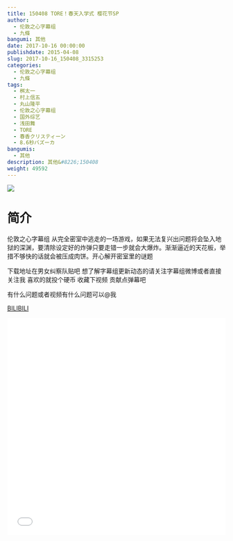 ```yaml
---
title: 150408 TORE！春天入学式 樱花节SP
author: 
  - 伦敦之心字幕组
  - 九條
bangumi: 其他
date: 2017-10-16 00:00:00
publishdate: 2015-04-08
slug: 2017-10-16_150408_3315253
categories: 
  - 伦敦之心字幕组
  - 九條
tags: 
  - 桝太一
  - 村上信五
  - 丸山隆平
  - 伦敦之心字幕组
  - 国外综艺
  - 浅田舞
  - TORE
  - 春香クリスティーン
  - 8.6秒バズーカ
bangumis: 
  - 其他
description: 其他&#8226;150408
weight: 49592
---
```


![](https://i.imgur.com/19VueSF.jpg)

# 简介  
伦敦之心字幕组 从完全密室中逃走的一场游戏，如果无法复兴出问题将会坠入地狱的深渊，要清除设定好的炸弹只要走错一步就会大爆炸。渐渐逼近的天花板，举措不够快的话就会被压成肉饼。开心解开密室里的谜题
下载地址在男女纠察队贴吧 想了解字幕组更新动态的请关注字幕组微博或者直接关注我 喜欢的就投个硬币 收藏下视频 贡献点弹幕吧
有什么问题或者视频有什么问题可以@我

  [BILIBILI](https://www.bilibili.com/video/av3315253/)


  <iframe src="//www.bilibili.com/html/html5player.html?cid=5241660&aid=3315253" width="100%" height="500" frameborder="0" allowfullscreen="allowfullscreen"></iframe>
